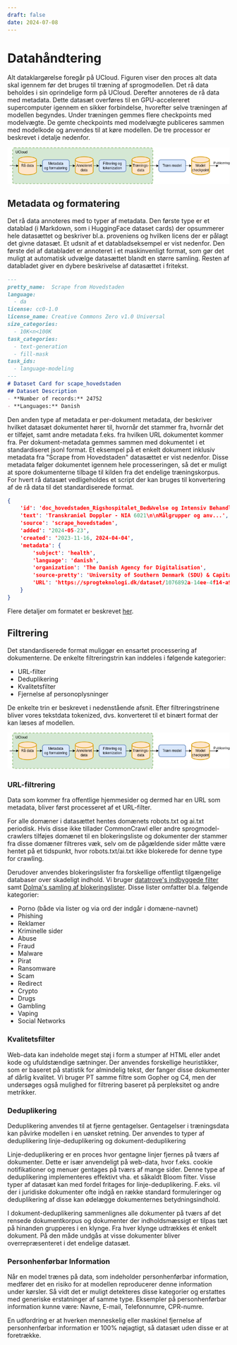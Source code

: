 ```yaml
---
draft: false
date: 2024-07-08
---
```


# Datahåndtering
Alt dataklargørelse foregår på UCloud. Figuren viser den proces alt data skal igennem før det bruges til træning af sprogmodellen. Det rå data beholdes i sin oprindelige form på UCloud. Derefter annoteres de rå data med metadata.
Dette datasæt overføres til en GPU-accelereret supercomputer igennem en sikker forbindelse, hvorefter selve træningen af modellen begyndes. Under træningen gemmes flere checkpoints med modelvægte. De gemte checkpoints med modelvægte publiceres sammen med modelkode og anvendes til at køre modellen. De tre processor er beskrevet i detalje nedenfor.

![](../../_static/munin-data-pipeline-da-simplified.drawio.png)

## Metadata og formatering
Det rå data annoteres med to typer af metadata. Den første type er et datablad (i Markdown, som i HuggingFace dataset cards) der opsummerer hele datasættet og beskriver bl.a. proveniens og hvilken licens der er pålagt det givne datasæt. Et udsnit af et databladseksempel er vist nedenfor. Den første del af databladet er annoteret i et maskinvenligt format, som gør det muligt at automatisk udvælge datasættet blandt en større samling. Resten af databladet giver en dybere beskrivelse af datasættet i fritekst.

```markdown
---
pretty_name:  Scrape from Hovedstaden
language:
  - da
license: cc0-1.0
license_name: Creative Commons Zero v1.0 Universal
size_categories:
  - 10K<n<100K
task_categories:
  - text-generation
  - fill-mask
task_ids:
  - language-modeling
---
# Dataset Card for scape_hovedstaden
## Dataset Description
- **Number of records:** 24752
- **Languages:** Danish
```

Den anden type af metadata er per-dokument metadata, der beskriver hvilket datasæt dokumentet hører til, hvornår det stammer fra, hvornår det er tilføjet, samt andre metadata f.eks. fra hvilken URL dokumentet kommer fra. Per dokument-metadata gemmes sammen med dokumentet i et standardiseret jsonl format. Et eksempel på et enkelt dokument inklusiv metadata fra "Scrape from Hovedstaden" datasættet er vist nedenfor. Disse metadata følger dokumentet igennem hele processeringen, så det er muligt at spore dokumenterne tilbage til kilden fra det endelige træningskorpus. For hvert rå datasæt vedligeholdes et script der kan bruges til konvertering af de rå data til det standardiserede format.

```json
{
    'id': 'doc_hovedstaden_Rigshospitalet_BedЫvelse og Intensiv Behandling (NEU)_Transkraniel Doppler - NIA 6021',
    'text': 'Transkraniel Doppler - NIA 6021\n\nMålgrupper og anv...',
    'source': 'scrape_hovedstaden',
    'added': '2024-05-23',
    'created': '2023-11-16, 2024-04-04',
    'metadata': {
        'subject': 'health',
        'language': 'danish',
        'organization': 'The Danish Agency for Digitalisation',
        'source-pretty': 'University of Southern Denmark (SDU) & Capital Region',
        'URL': 'https://sprogteknologi.dk/dataset/1076892a-14ee-4f14-a9db-32efb03c40c9'
    }
}
```

Flere detaljer om formatet er beskrevet [her](https://github.com/centre-for-humanities-computing/danish-foundation-models/blob/main/docs/Adding_a_new_dataset).

## Filtrering

Det standardiserede format muliggør en ensartet processering af dokumenterne. De enkelte filtreringstrin kan inddeles i følgende kategorier:
 - URL-filter
 - Deduplikering
 - Kvalitetsfilter
 - Fjernelse af personoplysninger

De enkelte trin er beskrevet i nedenstående afsnit. Efter filtreringstrinene bliver vores tekstdata tokenized, dvs. konverteret til et binært format der kan læses af modellen.

![](../../_static/munin-data-pipeline-da-simplified.drawio.png)

### URL-filtrering

Data som kommer fra offentlige hjemmesider og dermed har en URL som metadata, bliver først processeret af et URL-filter. 

For alle domæner i datasættet hentes domænets robots.txt og ai.txt periodisk. Hvis disse ikke tillader CommonCrawl eller andre sprogmodel-crawlers tilføjes domænet til en blokeringsliste og dokumenter der stammer fra disse domæner filtreres væk, selv om de pågældende sider måtte være hentet på et tidspunkt, hvor robots.txt/ai.txt ikke blokerede for denne type for crawling.

Derudover anvendes blokeringslister fra forskellige offentligt tilgængelige databaser over skadeligt indhold. Vi bruger [datatrove's indbyggede filter](https://github.com/huggingface/datatrove/blob/main/src/datatrove/pipeline/filters/url_filter.py) samt [Dolma's samling af blokeringslister](https://github.com/allenai/dolma/blob/main/python/dolma/taggers/url.py). Disse lister omfatter bl.a. følgende kategorier:

 - Porno (både via lister og via ord der indgår i domæne-navnet)
 - Phishing
 - Reklamer
 - Kriminelle sider
 - Abuse
 - Fraud
 - Malware
 - Pirat
 - Ransomware
 - Scam
 - Redirect
 - Crypto
 - Drugs
 - Gambling
 - Vaping
 - Social Networks

### Kvalitetsfilter

Web-data kan indeholde meget støj i form a stumper af HTML eller andet kode og ufuldstændige sætninger. Der anvendes forskellige heuristikker, som er baseret på statistik for almindelig tekst, der fanger disse dokumenter af dårlig kvalitet. Vi bruger PT samme filtre som Gopher og C4, men der undersøges også mulighed for filtrering baseret på perpleksitet og andre metrikker.

### Deduplikering

Deduplikering anvendes til at fjerne gentagelser. Gentagelser i træningsdata kan påvirke modellen i en uønsket retning. Der anvendes to typer af deduplikering linje-deduplikering og dokument-deduplikering

Linje-deduplikering er en proces hvor gentagne linjer fjernes på tværs af dokumenter. Dette er især anvendeligt på web-data, hvor f.eks. cookie notifikationer og menuer gentages på tværs af mange sider. Denne type af deduplikering implementeres effektivt vha. et såkaldt Bloom filter. Visse typer af datasæt kan med fordel fritages for linje-deduplikering. F.eks. vil der i juridiske dokumenter ofte indgå en række standard formuleringer og deduplikering af disse kan ødelægge dokumenternes betydningsindhold.

I dokument-deduplikering sammenlignes alle dokumenter på tværs af det rensede dokumentkorpus og dokumenter der indholdsmæssigt er tilpas tæt på hinanden grupperes i en klynge. Fra hver klynge udtrækkes ét enkelt dokument. På den måde undgås at visse dokumenter bliver overrepræsenteret i det endelige datasæt. 

### Personhenførbar Information

Når en model trænes på data, som indeholder personhenførbar information, medfører det en risiko for at modellen reproducerer denne information under kørsler. Så vidt det er muligt detekteres disse kategorier og erstattes med generiske erstatninger af samme type. Eksempler på personhenførbar information kunne være: Navne, E-mail, Telefonnumre, CPR-numre.

En udfordring er at hverken menneskelig eller maskinel fjernelse af personhenførbar information er 100% nøjagtigt, så datasæt uden disse er at foretrække. 
